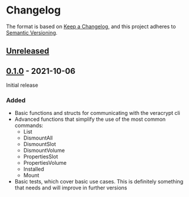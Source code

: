 # Changelog
The format is based on [Keep a Changelog](https://keepachangelog.com/en/1.0.0/),
and this project adheres to [Semantic Versioning](https://semver.org/spec/v2.0.0.html).

## [Unreleased]

## [0.1.0] - 2021-10-06
Initial release
### Added
- Basic functions and structs for communicating with the veracrypt cli
- Advanced functions that simplify the use of the most common commands:
  - List
  - DismountAll
  - DismountSlot
  - DismountVolume
  - PropertiesSlot
  - PropertiesVolume
  - Installed
  - Mount
- Basic tests, which cover basic use cases. This is definitely something that needs and will improve in further 
  versions

[Unreleased]: https://github.com/mark-hartmann/vera/releases/tag/0.1.0...HEAD
[0.1.0]: https://github.com/mark-hartmann/vera/releases/tag/0.1.0